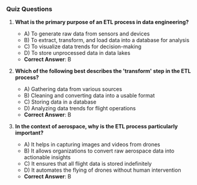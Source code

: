 ### Quiz Questions ###

1. **What is the primary purpose of an ETL process in data engineering?**  
   - A) To generate raw data from sensors and devices  
   - B) To extract, transform, and load data into a database for analysis  
   - C) To visualize data trends for decision-making  
   - D) To store unprocessed data in data lakes  
   - **Correct Answer**: B

2. **Which of the following best describes the 'transform' step in the ETL process?**  
   - A) Gathering data from various sources  
   - B) Cleaning and converting data into a usable format  
   - C) Storing data in a database  
   - D) Analyzing data trends for flight operations  
   - **Correct Answer**: B

3. **In the context of aerospace, why is the ETL process particularly important?**  
   - A) It helps in capturing images and videos from drones  
   - B) It allows organizations to convert raw aerospace data into actionable insights  
   - C) It ensures that all flight data is stored indefinitely  
   - D) It automates the flying of drones without human intervention  
   - **Correct Answer**: B